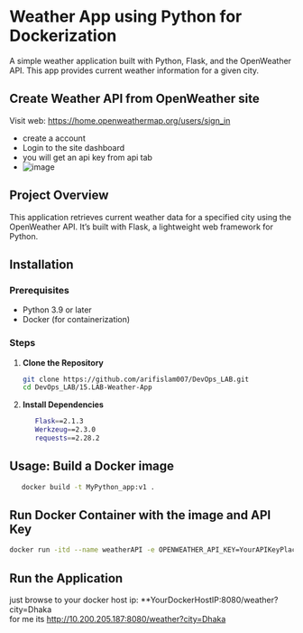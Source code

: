# Weather App using Python for Dockerization

A simple weather application built with Python, Flask, and the OpenWeather API. This app provides current weather information for a given city.
## Create Weather API from OpenWeather site 
Visit web: https://home.openweathermap.org/users/sign_in
- create a account
- Login to the site dashboard
- you will get an api key from api tab
- ![image](https://github.com/user-attachments/assets/2e8352ad-74e4-417e-aaae-f20420a5f911)



## Project Overview

This application retrieves current weather data for a specified city using the OpenWeather API. It’s built with Flask, a lightweight web framework for Python.

## Installation

### Prerequisites

- Python 3.9 or later
- Docker (for containerization)

### Steps

1. **Clone the Repository**

   ```bash
   git clone https://github.com/arifislam007/DevOps_LAB.git
   cd DevOps_LAB/15.LAB-Weather-App

   ```

2. **Install Dependencies**


   ```sh
      Flask==2.1.3
      Werkzeug==2.3.0
      requests==2.28.2
   ```

## Usage: Build a Docker image

   ```sh
      docker build -t MyPython_app:v1 .
   ```

## Run Docker Container with the image and API Key

   ```bash
   docker run -itd --name weatherAPI -e OPENWEATHER_API_KEY=YourAPIKeyPlaceHere -p 8080:5000 MyPython_app:v1
   ```

## Run the Application
just browse to your docker host ip: **YourDockerHostIP:8080/weather?city=Dhaka </br>
for me its http://10.200.205.187:8080/weather?city=Dhaka

